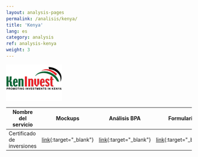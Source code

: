 ```yaml
---
layout: analysis-pages
permalink: /analisis/kenya/
title: 'Kenya'
lang: es
category: analysis
ref: analysis-kenya
weight: 3
---
```


![kenya.eRegistrations.org](/img/kenya-logo.png)  


Nombre del servicio | Mockups | Análisis BPA | Formulario | A cargo
--- | --- | --- | --- |--- 
Certificado de inversiones | [link](https://31txfv.axshare.com/#p=guide){:target="_blank"} | [link](https://docs.google.com/document/d/188ja_y2bMWVrxciJkZrlY_jW1E46_X2UX5jP-zgAo6o/edit?usp=sharing){:target="_blank"} | [link](){:target="_blank"} | Mehdi